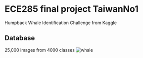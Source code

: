 # ECE285 final project TaiwanNo1
Humpback Whale Identification Challenge from Kaggle
## Database
25,000 images from 4000 classes
![whale](https://kaggle2.blob.core.windows.net/competitions/kaggle/3333/media/happy-whale.jpg "whale example")
